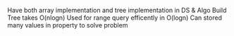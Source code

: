 Have both array implementation and tree implementation in DS & Algo
Build Tree takes O(nlogn)
Used for range query efficently in O(logn)
Can stored many values in property to solve problem
